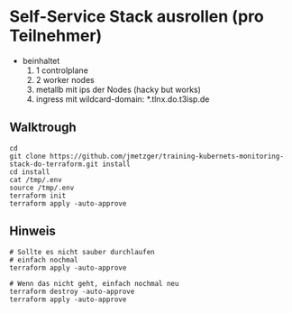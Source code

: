 # Self-Service Stack ausrollen (pro Teilnehmer) 

  * beinhaltet
      1. 1 controlplane
      1. 2 worker nodes
      1. metallb mit ips der Nodes (hacky but works)
      1. ingress mit wildcard-domain:  *.tlnx.do.t3isp.de
   
## Walktrough 

```
cd
git clone https://github.com/jmetzger/training-kubernets-monitoring-stack-do-terraform.git install
cd install
cat /tmp/.env
source /tmp/.env
terraform init
terraform apply -auto-approve
```

## Hinweis

```
# Sollte es nicht sauber durchlaufen
# einfach nochmal
terraform apply -auto-approve

# Wenn das nicht geht, einfach nochmal neu
terraform destroy -auto-approve
terraform apply -auto-approve
```
